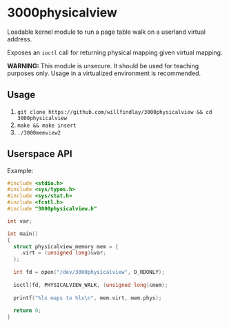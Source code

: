 # 3000physicalview

Loadable kernel module to run a page table walk on a userland virtual address.

Exposes an `ioctl` call for returning physical mapping given virtual mapping.

**WARNING:** This module is unsecure. It should be used for teaching purposes only. Usage in a virtualized environment is recommended.

## Usage

1. `git clone https://github.com/willfindlay/3000physicalview && cd 3000physicalview`
1. `make && make insert`
1. `./3000memview2`

## Userspace API

Example:

```c
#include <stdio.h>
#include <sys/types.h>
#include <sys/stat.h>
#include <fcntl.h>
#include "3000physicalview.h"

int var;

int main()
{
  struct physicalview_memory mem = {
    .virt = (unsigned long)&var;
  };
  
  int fd = open("/dev/3000physicalview", O_RDONLY);
  
  ioctl(fd, PHYSICALVIEW_WALK, (unsigned long)&mem);
  
  printf("%lx maps to %lx\n", mem.virt, mem.phys);
  
  return 0;
}
```
